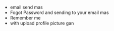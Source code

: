 - email send mas
- Fogot Password and sending to your email mas
- Remember me
- with upload profile picture gan
